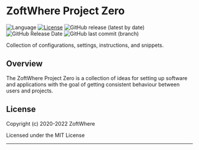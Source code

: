 # ZoftWhere Project Zero

![Language](https://img.shields.io/github/languages/top/ZoftWhere/project-zero)
[![License](https://img.shields.io/github/license/ZoftWhere/project-zero)](https://github.com/ZoftWhere/project-zero/blob/master/license.txt)
![GitHub release (latest by date)](https://img.shields.io/github/v/release/ZoftWhere/project-zero)
![GitHub Release Date](https://img.shields.io/github/release-date/ZoftWhere/project-zero)
![GitHub last commit (branch)](https://img.shields.io/github/last-commit/ZoftWhere/project-zero/master?label=master%20updated)

Collection of configurations, settings, instructions, and snippets.

## Overview

The ZoftWhere Project Zero is a collection of ideas for setting up software and applications with the goal of getting
consistent behaviour between users and projects.

## License

Copyright (c) 2020-2022 ZoftWhere

Licensed under the MIT License

------
